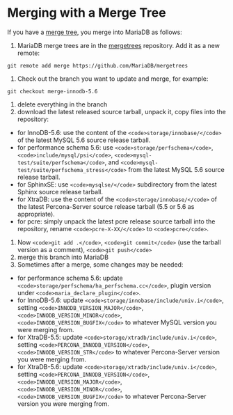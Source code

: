 
# Merging with a Merge Tree

If you have a [merge tree](creating-a-new-merge-tree.md), you merge into MariaDB as follows:


1. MariaDB merge trees are in the [mergetrees](https://github.com/MariaDB/mergetrees) repository. Add it as a new remote:

```
git remote add merge https://github.com/MariaDB/mergetrees
```
1. Check out the branch you want to update and merge, for example:

```
git checkout merge-innodb-5.6
```
1. delete everything in the branch
1. download the latest released source tarball, unpack it, copy files into the repository:

  * for InnoDB-5.6: use the content of the `<code>storage/innobase/</code>` of the latest MySQL 5.6 source release tarball.
  * for performance schema 5.6: use `<code>storage/perfschema</code>`, `<code>include/mysql/psi</code>`, `<code>mysql-test/suite/perfschema</code>`, and `<code>mysql-test/suite/perfschema_stress</code>` from the latest MySQL 5.6 source release tarball.
  * for SphinxSE: use `<code>mysqlse/</code>` subdirectory from the latest Sphinx source release tarball.
  * for XtraDB: use the content of the `<code>storage/innobase/</code>` of the latest Percona-Server source release tarball (5.5 or 5.6 as appropriate).
  * for pcre: simply unpack the latest pcre release source tarball into the repository, rename `<code>pcre-X-XX/</code>` to `<code>pcre</code>`.
1. Now `<code>git add .</code>`, `<code>git commit</code>` (use the tarball version as a comment), `<code>git push</code>`
1. merge this branch into MariaDB
1. Sometimes after a merge, some changes may be needed:

  * for performance schema 5.6: update `<code>storage/perfschema/ha_perfschema.cc</code>`, plugin version under `<code>maria_declare_plugin</code>`.
  * for InnoDB-5.6: update `<code>storage/innobase/include/univ.i</code>`, setting `<code>INNODB_VERSION_MAJOR</code>`, `<code>INNODB_VERSION_MINOR</code>`, `<code>INNODB_VERSION_BUGFIX</code>` to whatever MySQL version you were merging from.
  * for XtraDB-5.5: update `<code>storage/xtradb/include/univ.i</code>`, setting `<code>PERCONA_INNODB_VERSION</code>`, `<code>INNODB_VERSION_STR</code>` to whatever Percona-Server version you were merging from.
  * for XtraDB-5.6: update `<code>storage/xtradb/include/univ.i</code>`, setting `<code>PERCONA_INNODB_VERSION</code>`, `<code>INNODB_VERSION_MAJOR</code>`, `<code>INNODB_VERSION_MINOR</code>`, `<code>INNODB_VERSION_BUGFIX</code>` to whatever Percona-Server version you were merging from.

